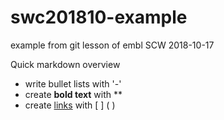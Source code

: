 # swc201810-example
example from git lesson of embl SCW 2018-10-17

Quick markdown overview

- write bullet lists with '-'
- create **bold text** with **
- create [links](embl.de) with [ ] ( )
